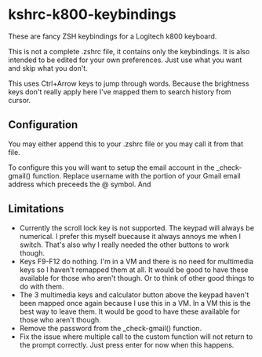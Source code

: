kshrc-k800-keybindings
======================

These are fancy ZSH keybindings for a Logitech k800 keyboard.


This is not a complete .zshrc file, it contains only the keybindings. It is also intended to be edited for your own preferences. Just use what you want and skip what you don't.

This uses Ctrl+Arrow keys to jump through words. Because the brightness keys don't really apply here I've mapped them to search history from cursor.


## Configuration ##

You may either append this to your .zshrc file or you may call it from that file.

To configure this you will want to setup the email account in the _check-gmail() function. Replace username with the portion of your Gmail email address which preceeds the @ symbol. And 


## Limitations ##

- Currently the scroll lock key is not supported. The keypad will always be numerical. I prefer this myself buecause it always annoys me when I switch. That's also why I really needed the other buttons to work though.
- Keys F9-F12 do nothing. I'm in a VM and there is no need for multimedia keys so I haven't remapped them at all. It would be good to have these available for those who aren't though. Or to think of other good things to do with them.
- The 3 multimedia keys and calculator button above the keypad haven't been mapped once again because I use this in a VM. In a VM this is the best way to leave them. It would be good to have these available for those who aren't though.
- Remove the password from the _check-gmail() function.
- Fix the issue where multiple call to the custom function will not return to the prompt correctly. Just press enter for now when this happens.

